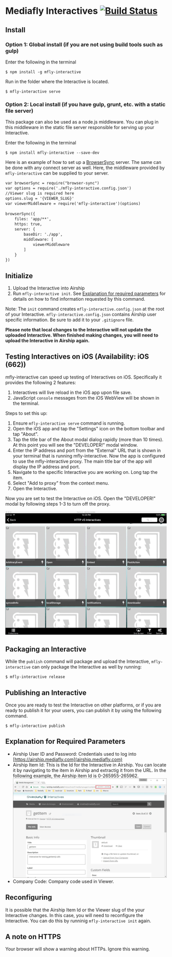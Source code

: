 # Mediafly Interactives [![Build Status](https://travis-ci.org/mediafly/mfly-interactive.svg?branch=master)](https://travis-ci.org/mediafly/mfly-interactive)

## Install

### Option 1: Global install (if you are not using build tools such as gulp)

Enter the following in the terminal

```
$ npm install -g mfly-interactive
```

Run in the folder where the Interactive is located.

```
$ mfly-interactive serve
```

### Option 2: Local install (if you have gulp, grunt, etc. with a static file server)

This package can also be used as a node.js middleware. You can plug in this middleware in the static file server responsible for serving up your Interactive.


Enter the following in the terminal

```
$ npm install mfly-interactive --save-dev
```

Here is an example of how to set up a [BrowserSync](http://www.browsersync.io/) server. The same can be done with any connect server as well. Here, the middleware provided by `mfly-interactive` can be supplied to your server.


```
var browserSync = require("browser-sync")
var options = require('./mfly-interactive.config.json')
//Viewer slug is required here
options.slug = '{VIEWER_SLUG}'
var viewerMiddleware = require('mfly-interactive')(options)
	
browserSync({
	files: 'app/**',
	https: true,
	server: {
		baseDir: './app',
		middleware: [
			viewerMiddleware
		]
	}
})
```

## Initialize

1. Upload the Interactive into Airship
2. Run `mfly-interactive init`. See [Explanation for required parameters](#explanation-for-required-parameters) for details on how to find information requested by this command.

Note: The `init` command creates `mfly-interactive.config.json` at the root of your Interactive. `mfly-interactive.config.json` contains Airship user specific information. Be sure to add it to your `.gitignore` file.

**Please note that local changes to the Interactive will not update the uploaded Interactive. When finished making changes, you will need to upload the Interactive in Airship again.**

## Testing Interactives on iOS (Availability: iOS (662))

mfly-interactive can speed up testing of Interactives on iOS. Specifically it provides the following 2 features:

1. Interactives will live reload in the iOS app upon file save.
2. JavaScript `console` messages from the iOS WebView will be shown in the terminal.

Steps to set this up:

1. Ensure `mfly-interactive serve` command is running.
2. Open the iOS app and tap the "Settings" icon on the bottom toolbar and tap "About".
3. Tap the title bar of the About modal dialog rapidly (more than 10 times). At this point you will see the "DEVELOPER!" modal window.
4. Enter the IP address and port from the "External" URL that is shown in your terminal that is running mfly-interactive. Now the app is configured to use the mfly-interactive proxy. The main title bar of the app will display the IP address and port.
5. Navigate to the specific Interactive you are working on. Long tap the item.
6. Select "Add to proxy" from the context menu.
7. Open the Interactive.

Now you are set to test the Interactive on iOS. Open the "DEVELOPER!" modal by following steps 1-3 to turn off the proxy.

![](ios-setup.gif)

## Packaging an Interactive

While the `publish` command will package and upload the Interactive, `mfly-interactive` can only package the Interactive as well by running:

```
$ mfly-interactive release
```


## Publishing an Interactive

Once you are ready to test the Interactive on other platforms, or if you are ready to publish it for your users, you can publish it by using the following command.

```
$ mfly-interactive publish
```

## Explanation for Required Parameters

- Airship User ID and Password: Credentials used to log into [https://airship.mediafly.com](airship.mediafly.com)
- Airship Item Id: This is the Id for the Interactive in Airship. You can locate it by navigating to the item in Airship and extractig it from the URL. In the following example, the Airship item Id is 0-265955-265962. ![](airship-item-id.JPG)
- Company Code: Company code used in Viewer.

## Reconfiguring

It is possible that the Airship Item Id or the Viewer slug of the your Interactive changes. In this case, you will need to reconfigure the Interactive. You can do this by runninig `mfly-interactive init` again.

## A note on HTTPS
Your browser will show a warning about HTTPs. Ignore this warning.
